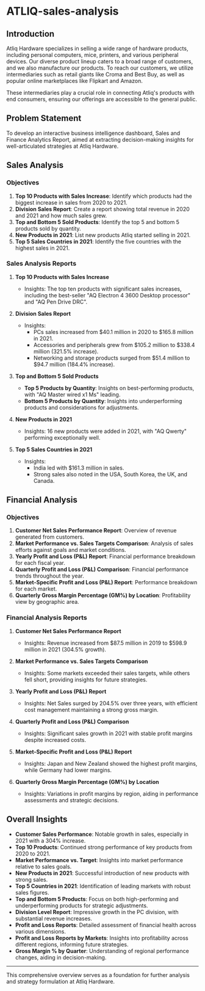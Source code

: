 # ATLIQ-sales-analysis


## Introduction
Atliq Hardware specializes in selling a wide range of hardware products, including personal computers, mice, printers, and various peripheral devices. Our diverse product lineup caters to a broad range of customers, and we also manufacture our products. To reach our customers, we utilize intermediaries such as retail giants like Croma and Best Buy, as well as popular online marketplaces like Flipkart and Amazon.

These intermediaries play a crucial role in connecting Atliq's products with end consumers, ensuring our offerings are accessible to the general public.

## Problem Statement
To develop an interactive business intelligence dashboard, Sales and Finance Analytics Report, aimed at extracting decision-making insights for well-articulated strategies at Atliq Hardware.

## Sales Analysis

### Objectives
1. **Top 10 Products with Sales Increase**: Identify which products had the biggest increase in sales from 2020 to 2021.
2. **Division Sales Report**: Create a report showing total revenue in 2020 and 2021 and how much sales grew.
3. **Top and Bottom 5 Sold Products**: Identify the top 5 and bottom 5 products sold by quantity.
4. **New Products in 2021**: List new products Atliq started selling in 2021.
5. **Top 5 Sales Countries in 2021**: Identify the five countries with the highest sales in 2021.

### Sales Analysis Reports

1. **Top 10 Products with Sales Increase**
   - Insights: The top ten products with significant sales increases, including the best-seller "AQ Electron 4 3600 Desktop processor" and "AQ Pen Drive DRC".

2. **Division Sales Report**
   - Insights: 
     - PCs sales increased from $40.1 million in 2020 to $165.8 million in 2021.
     - Accessories and peripherals grew from $105.2 million to $338.4 million (321.5% increase).
     - Networking and storage products surged from $51.4 million to $94.7 million (184.4% increase).

3. **Top and Bottom 5 Sold Products**
   - **Top 5 Products by Quantity**: Insights on best-performing products, with "AQ Master wired x1 Ms" leading.
   - **Bottom 5 Products by Quantity**: Insights into underperforming products and considerations for adjustments.

4. **New Products in 2021**
   - Insights: 16 new products were added in 2021, with "AQ Qwerty" performing exceptionally well.

5. **Top 5 Sales Countries in 2021**
   - Insights: 
     - India led with $161.3 million in sales.
     - Strong sales also noted in the USA, South Korea, the UK, and Canada.

## Financial Analysis

### Objectives
1. **Customer Net Sales Performance Report**: Overview of revenue generated from customers.
2. **Market Performance vs. Sales Targets Comparison**: Analysis of sales efforts against goals and market conditions.
3. **Yearly Profit and Loss (P&L) Report**: Financial performance breakdown for each fiscal year.
4. **Quarterly Profit and Loss (P&L) Comparison**: Financial performance trends throughout the year.
5. **Market-Specific Profit and Loss (P&L) Report**: Performance breakdown for each market.
6. **Quarterly Gross Margin Percentage (GM%) by Location**: Profitability view by geographic area.

### Financial Analysis Reports

1. **Customer Net Sales Performance Report**
   - Insights: Revenue increased from $87.5 million in 2019 to $598.9 million in 2021 (304.5% growth).

2. **Market Performance vs. Sales Targets Comparison**
   - Insights: Some markets exceeded their sales targets, while others fell short, providing insights for future strategies.

3. **Yearly Profit and Loss (P&L) Report**
   - Insights: Net Sales surged by 204.5% over three years, with efficient cost management maintaining a strong gross margin.

4. **Quarterly Profit and Loss (P&L) Comparison**
   - Insights: Significant sales growth in 2021 with stable profit margins despite increased costs.

5. **Market-Specific Profit and Loss (P&L) Report**
   - Insights: Japan and New Zealand showed the highest profit margins, while Germany had lower margins.

6. **Quarterly Gross Margin Percentage (GM%) by Location**
   - Insights: Variations in profit margins by region, aiding in performance assessments and strategic decisions.

## Overall Insights
- **Customer Sales Performance**: Notable growth in sales, especially in 2021 with a 304% increase.
- **Top 10 Products**: Continued strong performance of key products from 2020 to 2021.
- **Market Performance vs. Target**: Insights into market performance relative to sales goals.
- **New Products in 2021**: Successful introduction of new products with strong sales.
- **Top 5 Countries in 2021**: Identification of leading markets with robust sales figures.
- **Top and Bottom 5 Products**: Focus on both high-performing and underperforming products for strategic adjustments.
- **Division Level Report**: Impressive growth in the PC division, with substantial revenue increases.
- **Profit and Loss Reports**: Detailed assessment of financial health across various dimensions.
- **Profit and Loss Reports by Markets**: Insights into profitability across different regions, informing future strategies.
- **Gross Margin % by Quarter**: Understanding of regional performance changes, aiding in decision-making.

---

This comprehensive overview serves as a foundation for further analysis and strategy formulation at Atliq Hardware.
